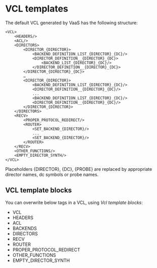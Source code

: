 VCL templates
=============
The default VCL generated by VaaS has the following structure:

    <VCL>
        <HEADERS/>
        <ACL/>
        <DIRECTORS>
            <DIRECTOR_{DIRECTOR}>
                <BACKEND_DEFINITION_LIST_{DIRECTOR}_{DC}/>
                <DIRECTOR_DEFINITION__{DIRECTOR}_{DC}>
                    <BACKEND_LIST_{DIRECTOR}_{DC}/>
                </DIRECTOR_DEFINITION__{DIRECTOR}_{DC}>
            </DIRECTOR_{DIRECTOR}_{DC}>
            …
            <DIRECTOR_{DIRECTOR}>
                <BACKEND_DEFINITION_LIST_{DIRECTOR}_{DC}/>
                <DIRECTOR_DEFINITION__{DIRECTOR}_{DC}/>
                ...
                <BACKEND_DEFINITION_LIST_{DIRECTOR}_{DC}/>
                <DIRECTOR_DEFINITION__{DIRECTOR}_{DC}/>
            </DIRECTOR_{DIRECTOR}>
        </DIRECTORS>
        <RECV>
            <PROPER_PROTOCOL_REDIRECT/>
            <ROUTER>
                <SET_BACKEND_{DIRECTOR}/>
                ...
                <SET_BACKEND_{DIRECTOR}/>
            </ROUTER>
        </RECV>
        <OTHER_FUNCTIONS/>
        <EMPTY_DIRECTOR_SYNTH/>
    </VCL>

Placeholders {DIRECTOR}, {DC}, {PROBE} are replaced by appropriate director names, dc symbols or probe names.

VCL template blocks
-------------------
You can overwrite below tags in a VCL, using *Vcl template blocks*:

* VCL
* HEADERS
* ACL
* BACKENDS
* DIRECTORS
* RECV
* ROUTER
* PROPER_PROTOCOL_REDIRECT
* OTHER_FUNCTIONS
* EMPTY_DIRECTOR_SYNTH
